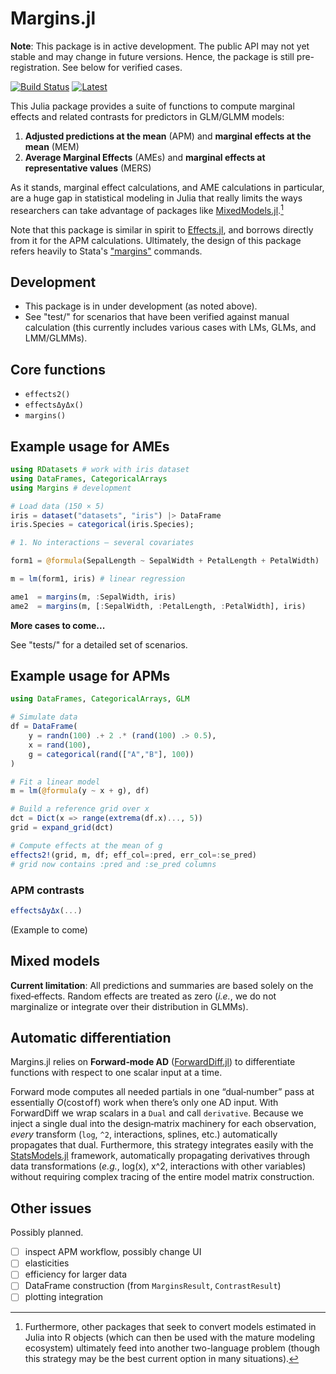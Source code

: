 # Margins.jl

**Note**: This package is in active development. The public API may not yet stable and may change in future versions. Hence, the package is still pre-registration. See below for verified cases.

[![Build Status](https://github.com/emfeltham/Margins.jl/workflows/CI/badge.svg)](https://github.com/emfeltham/Margins.jl/actions)
[![Latest](https://img.shields.io/badge/docs-latest-blue.svg)](https://emfeltham.github.io/Margins.jl/)

This Julia package provides a suite of functions to compute marginal effects and related contrasts for predictors in GLM/GLMM models:
1. **Adjusted predictions at the mean** (APM) and **marginal effects at the mean** (MEM)
2. **Average Marginal Effects** (AMEs) and **marginal effects at representative values** (MERS)

As it stands, marginal effect calculations, and AME calculations in particular, are a huge gap in statistical modeling in Julia that really limits the ways researchers can take advantage of packages like [MixedModels.jl](https://github.com/JuliaStats/MixedModels.jl).[^1]

[^1]: Furthermore, other packages that seek to convert models estimated in Julia into R objects (which can then be used with the mature modeling ecosystem) ultimately feed into another two-language problem (though this strategy may be the best current option in many situations).

Note that this package is similar in spirit to [Effects.jl](https://github.com/beacon-biosignals/Effects.jl), and borrows directly from it for the APM calculations. Ultimately, the design of this package refers heavily to Stata's ["margins"](https://www.stata.com/manuals/cmmargins.pdf) commands.

## Development

- This package is in under development (as noted above).
- See "test/" for scenarios that have been verified against manual calculation (this currently includes various cases with LMs, GLMs, and LMM/GLMMs).

## Core functions

- `effects2()`
- `effectsΔyΔx()`
- `margins()`

## Example usage for AMEs

```julia
using RDatasets # work with iris dataset
using DataFrames, CategoricalArrays
using Margins # development

# Load data (150 × 5)
iris = dataset("datasets", "iris") |> DataFrame
iris.Species = categorical(iris.Species);

# 1. No interactions – several covariates

form1 = @formula(SepalLength ~ SepalWidth + PetalLength + PetalWidth)

m = lm(form1, iris) # linear regression

ame1  = margins(m, :SepalWidth, iris)
ame2  = margins(m, [:SepalWidth, :PetalLength, :PetalWidth], iris)
```

**More cases to come...**

See "tests/" for a detailed set of scenarios.

## Example usage for APMs

```julia
using DataFrames, CategoricalArrays, GLM

# Simulate data
df = DataFrame(
    y = randn(100) .+ 2 .* (rand(100) .> 0.5),
    x = rand(100),
    g = categorical(rand(["A","B"], 100))
)

# Fit a linear model
m = lm(@formula(y ~ x + g), df)

# Build a reference grid over x
dct = Dict(x => range(extrema(df.x)..., 5))
grid = expand_grid(dct)

# Compute effects at the mean of g
effects2!(grid, m, df; eff_col=:pred, err_col=:se_pred)
# grid now contains :pred and :se_pred columns
```

### APM contrasts

```julia
effectsΔyΔx(...)
```

(Example to come)

## Mixed models

**Current limitation**: All predictions and summaries are based solely on the fixed‐effects. Random effects are treated as zero (_i.e._, we do not marginalize or integrate over their distribution in GLMMs).

## Automatic differentiation

Margins.jl relies on **Forward‐mode AD** ([ForwardDiff.jl](https://github.com/JuliaDiff/ForwardDiff.jl)) to differentiate functions with respect to one scalar input at a time.

Forward mode computes all needed partials in one “dual‐number” pass at essentially $O(\text{cost of f})$ work when there’s only one AD input. With ForwardDiff we wrap scalars in a `Dual` and call `derivative`. Because we inject a single dual into the design‐matrix machinery for each observation, _every_ transform (`log`, `^2`, interactions, splines, etc.) automatically propagates that dual. Furthermore, this strategy integrates easily with the [StatsModels.jl](https://github.com/JuliaStats/StatsModels.jl) framework, automatically propagating derivatives through data transformations (_e.g._, log(x), x^2, interactions with other variables) without requiring complex tracing of the entire model matrix construction.

## Other issues

Possibly planned.

- [ ] inspect APM workflow, possibly change UI
- [ ] elasticities
- [ ] efficiency for larger data
- [ ] DataFrame construction (from `MarginsResult`, `ContrastResult`)
- [ ] plotting integration
